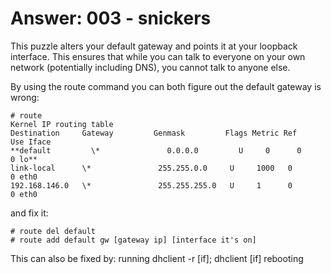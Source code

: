 # Answer: 003 - snickers

This puzzle alters your default gateway and points it at your loopback interface.
This ensures that while you can talk to everyone on your own network (potentially including DNS),
you cannot talk to anyone else.

By using the route command you can both figure out the default gateway is wrong:
```
# route
Kernel IP routing table
Destination     Gateway         Genmask         Flags Metric Ref    Use Iface
**default         \*               0.0.0.0         U     0      0        0 lo**
link-local      \*               255.255.0.0     U     1000   0        0 eth0
192.168.146.0   \*               255.255.255.0   U     1      0        0 eth0
```

and fix it:
```
# route del default
# route add default gw [gateway ip] [interface it's on]
```

This can also be fixed by:
running dhclient -r [if]; dhclient [if]
rebooting
